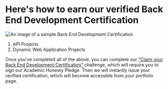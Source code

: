 # Here's how to earn our verified Back End Development Certification

![An image of a sample Back End Development Certification](https://i.imgur.com/oxFYeWd.png?1)

1. API Projects
2. Dynamic Web Application Projects

Once you've completed all of the above, you can complete our ["Claim your Back End Development Certification"](http://www.freecodecamp.com/challenges/claim-your-back-end-development-certificate) challenge, which will require you to sign our Academic Honesty Pledge. Then we will instantly issue your verified certification, which will become accessible from your portfolio page.
